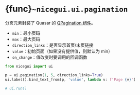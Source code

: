 # {func}`~nicegui.ui.pagination`

分页元素封装了 Quasar 的 [QPagination 组件](https://quasar.dev/vue-components/pagination)。

- `min`：最小页码
- `max`：最大页码
- `direction_links`：是否显示首页/末页链接
- `value`：初始页面（如果没有提供值，则默认为 min）
- `on_change`：值改变时要调用的回调函数

```python
from nicegui import ui

p = ui.pagination(1, 5, direction_links=True)
ui.label().bind_text_from(p, 'value', lambda v: f'Page {v}')

# ui.run()
```
